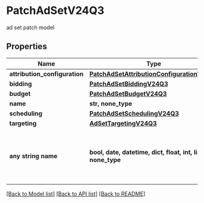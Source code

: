 # PatchAdSetV24Q3

ad set patch model

## Properties
Name | Type | Description | Notes
------------ | ------------- | ------------- | -------------
**attribution_configuration** | [**PatchAdSetAttributionConfigurationV24Q3**](PatchAdSetAttributionConfigurationV24Q3.md) |  | [optional] 
**bidding** | [**PatchAdSetBiddingV24Q3**](PatchAdSetBiddingV24Q3.md) |  | [optional] 
**budget** | [**PatchAdSetBudgetV24Q3**](PatchAdSetBudgetV24Q3.md) |  | [optional] 
**name** | **str, none_type** |  | [optional] 
**scheduling** | [**PatchAdSetSchedulingV24Q3**](PatchAdSetSchedulingV24Q3.md) |  | [optional] 
**targeting** | [**AdSetTargetingV24Q3**](AdSetTargetingV24Q3.md) |  | [optional] 
**any string name** | **bool, date, datetime, dict, float, int, list, str, none_type** | any string name can be used but the value must be the correct type | [optional]

[[Back to Model list]](../README.md#documentation-for-models) [[Back to API list]](../README.md#documentation-for-api-endpoints) [[Back to README]](../README.md)



